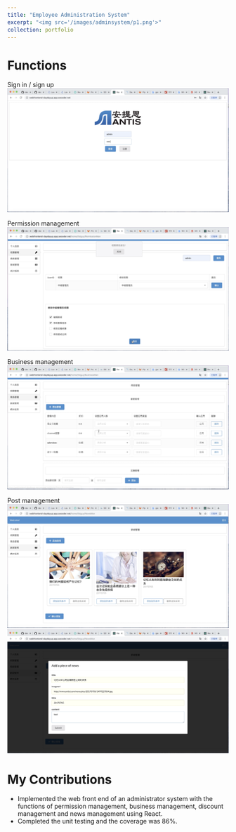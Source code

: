 ```yaml
---
title: "Employee Administration System"
excerpt: "<img src='/images/adminsystem/p1.png'>"
collection: portfolio
---
```


# Functions
Sign in / sign up
<img src='/images/adminsystem/p1.png'>

Permission management
<img src='/images/adminsystem/p2.png'>

Business management
<img src='/images/adminsystem/p3.png'>

Post management
<img src='/images/adminsystem/p4.png'>
<img src='/images/adminsystem/p5.png'>

# My Contributions
* Implemented the web front end of an administrator system with the functions of permission management, business management, discount management and news management using React.
* Completed the unit testing and the coverage was 86%.

